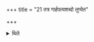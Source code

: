 +++
title = "21 तत्र गार्हपत्यशब्दो लुप्येत"

+++

<details><summary>थिते</summary>

21. The word gārhapatya is to be dropped there (while praising) because of the denial of sanctification (in connection with the establishment-rite).
</details>
